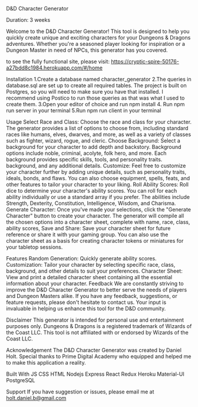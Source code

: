 D&D Character Generator

Duration: 3 weeks

Welcome to the D&D Character Generator! This tool is designed to help you quickly create unique and exciting characters for your Dungeons & Dragons adventures. Whether you're a seasoned player looking for inspiration or a Dungeon Master in need of NPCs, this generator has you covered.

to see the fully functional site, please visit: https://cryptic-spire-50176-a27bdd8c1984.herokuapp.com/#/home

Installation
1.Create a database named character_generator
2.The queries in database.sql are set up to create all required tables. The project is built on Postgres, so you will need to make sure you have that installed. I recommend using Postico to run those queries as that was what I used to create them.
3.Open your editor of choice and run npm install
4. Run npm run server in your terminal
5.Run npm run client in your terminal

Usage
Select Race and Class: Choose the race and class for your character. The generator provides a list of options to choose from, including standard races like humans, elves, dwarves, and more, as well as a variety of classes such as fighter, wizard, rogue, and cleric.
Choose Background: Select a background for your character to add depth and backstory. Background options include noble, criminal, acolyte, folk hero, and more. Each background provides specific skills, tools, and personality traits.
background, and any additional details.
Customize: Feel free to customize your character further by adding unique details, such as personality traits, ideals, bonds, and flaws. You can also choose equipment, spells, feats, and other features to tailor your character to your liking.
Roll Ability Scores: Roll dice to determine your character's ability scores. You can roll for each ability individually or use a standard array if you prefer. The abilities include Strength, Dexterity, Constitution, Intelligence, Wisdom, and Charisma.
Generate Character: Once you've made your selections, click the "Generate Character" button to create your character. The generator will compile all the chosen options into a character sheet, complete with name, race, class, ability scores, 
Save and Share: Save your character sheet for future reference or share it with your gaming group. You can also use the character sheet as a basis for creating character tokens or miniatures for your tabletop sessions.

Features
Random Generation: Quickly generate ability scores.
Customization: Tailor your character by selecting specific race, class, background, and other details to suit your preferences.
Character Sheet: View and print a detailed character sheet containing all the essential information about your character.
Feedback
We are constantly striving to improve the D&D Character Generator to better serve the needs of players and Dungeon Masters alike. If you have any feedback, suggestions, or feature requests, please don't hesitate to contact us. Your input is invaluable in helping us enhance this tool for the D&D community.

Disclaimer
This generator is intended for personal use and entertainment purposes only. Dungeons & Dragons is a registered trademark of Wizards of the Coast LLC. This tool is not affiliated with or endorsed by Wizards of the Coast LLC.

Acknowledgement
The D&D Character Generator was created by Daniel Holt. Special thanks to Prime Digital Academy who equipped and helped me to make this application a reality.

Built With
JS
CSS
HTML
Nodejs
Express
React
Redux
Heroku
Material-UI
PostgreSQL


Support
If you have suggestion or issues, please email me at holt.daniel.b@gmail.com

